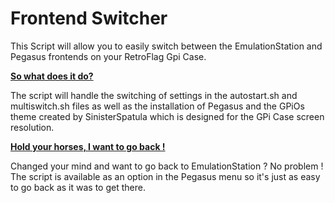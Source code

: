 # Frontend Switcher

This Script will allow you to easily switch between the EmulationStation and Pegasus frontends on your RetroFlag Gpi Case.

<b><u>So what does it do?</u></b>

The script will handle the switching of settings in the autostart.sh and multiswitch.sh files as well as the installation of Pegasus and the GPiOs theme created by SinisterSpatula which is designed for the GPi Case screen resolution.

<b><u>Hold your horses, I want to go back !</u></b>
 
Changed your mind and want to go back to EmulationStation ? No problem !
The script is available as an option in the Pegasus menu so it's just as easy to go back as it was to get there.
